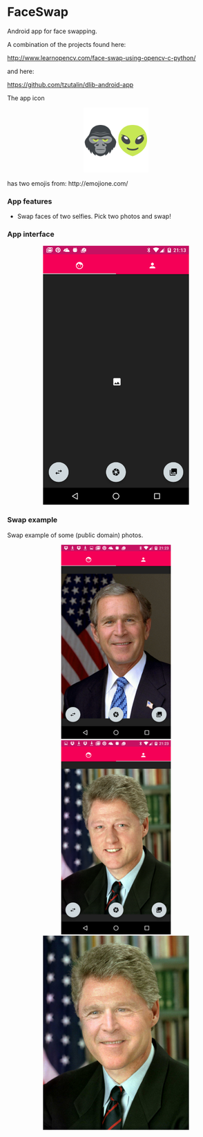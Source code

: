 # FaceSwap
Android app for face swapping. 

A combination of the projects found here:

http://www.learnopencv.com/face-swap-using-opencv-c-python/

and here:

https://github.com/tzutalin/dlib-android-app

The app icon 
<p align="center">
<img src="git_images/ic_launcher.png" height="150" alt="Screenshot"/>
</p>
has two emojis from:
http://emojione.com/

### App features
* Swap faces of two selfies. Pick two photos and swap!

### App interface
<p align="center">
<img src="git_images/interface.png" height="600" alt="Screenshot"/>
</p>

### Swap example
Swap example of some (public domain) photos.

<p align="center">
<img src="git_images/bush.png" height="450" alt="Screenshot"/>
<img src="git_images/clinton.png" height="450" alt="Screenshot"/>
<img src="git_images/bush_clinton.jpg" height="450" alt="Screenshot"/>
</p>


